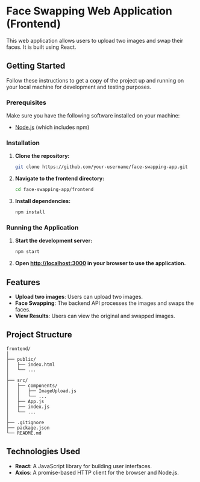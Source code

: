 # Face Swapping Web Application (Frontend)

This web application allows users to upload two images and swap their faces. It is built using React.

## Getting Started

Follow these instructions to get a copy of the project up and running on your local machine for development and testing purposes.

### Prerequisites

Make sure you have the following software installed on your machine:

- [Node.js](https://nodejs.org/) (which includes npm)

### Installation

1. **Clone the repository:**

   ```bash
   git clone https://github.com/your-username/face-swapping-app.git
   ```

2. **Navigate to the frontend directory:**

   ```bash
   cd face-swapping-app/frontend
   ```

3. **Install dependencies:**

   ```bash
   npm install
   ```

### Running the Application

1. **Start the development server:**

   ```bash
   npm start
   ```

2. **Open [http://localhost:3000](http://localhost:3000) in your browser to use the application.**

## Features

- **Upload two images**: Users can upload two images.
- **Face Swapping**: The backend API processes the images and swaps the faces.
- **View Results**: Users can view the original and swapped images.

## Project Structure

```
frontend/
│
├── public/
│   ├── index.html
│   └── ...
│
├── src/
│   ├── components/
│   │   ├── ImageUpload.js
│   │   └── ...
│   ├── App.js
│   ├── index.js
│   └── ...
│
├── .gitignore
├── package.json
└── README.md
```

## Technologies Used

- **React**: A JavaScript library for building user interfaces.
- **Axios**: A promise-based HTTP client for the browser and Node.js.
